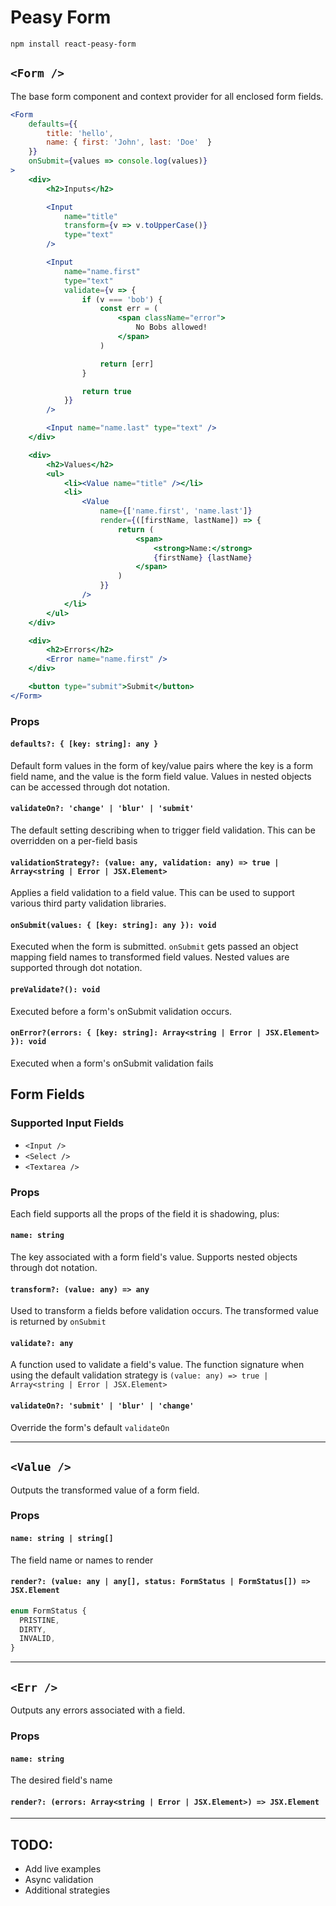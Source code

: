 # Peasy Form

`npm install react-peasy-form`

## `<Form />`

The base form component and context provider for all enclosed form fields.

```jsx
<Form
    defaults={{ 
        title: 'hello', 
        name: { first: 'John', last: 'Doe'  } 
    }}
    onSubmit={values => console.log(values)}
>
    <div>
        <h2>Inputs</h2>

        <Input 
            name="title" 
            transform={v => v.toUpperCase()}
            type="text" 
        />

        <Input 
            name="name.first" 
            type="text" 
            validate={v => {
                if (v === 'bob') {
                    const err = (
                        <span className="error">
                            No Bobs allowed!
                        </span>
                    )

                    return [err]
                }

                return true
            }}
        />

        <Input name="name.last" type="text" />
    </div>

    <div>
        <h2>Values</h2>
        <ul>
            <li><Value name="title" /></li>
            <li>
                <Value 
                    name={['name.first', 'name.last']}
                    render={([firstName, lastName]) => {
                        return (
                            <span>
                                <strong>Name:</strong>
                                {firstName} {lastName}
                            </span>
                        )
                    }} 
                />
            </li>
        </ul>
    </div>

    <div>
        <h2>Errors</h2>
        <Error name="name.first" />
    </div>

    <button type="submit">Submit</button>
</Form>
```

### Props

#### `defaults?: { [key: string]: any }`

Default form values in the form of key/value pairs where the key is a form field name, and the value is the form field value. Values in nested objects can be accessed through dot notation.

#### `validateOn?: 'change' | 'blur' | 'submit'`

The default setting describing when to trigger field validation. This can be overridden on a per-field basis

#### `validationStrategy?: (value: any, validation: any) => true | Array<string | Error | JSX.Element>`

Applies a field validation to a field value. This can be used to support various third party validation libraries.

#### `onSubmit(values: { [key: string]: any }): void`

Executed when the form is submitted. `onSubmit` gets passed an object mapping field names to transformed field values. Nested values are supported through dot notation.

#### `preValidate?(): void`

Executed before a form's onSubmit validation occurs.

#### `onError?(errors: { [key: string]: Array<string | Error | JSX.Element> }): void`

Executed when a form's onSubmit validation fails


## Form Fields

### Supported Input Fields

* `<Input />`
* `<Select />`
* `<Textarea />`

### Props

Each field supports all the props of the field it is shadowing, plus:

#### `name: string`

The key associated with a form field's value. Supports nested objects through dot notation.

#### `transform?: (value: any) => any`

Used to transform a fields before validation occurs. The transformed value is returned by `onSubmit`

#### `validate?: any`

A function used to validate a field's value. The function signature when using the default validation strategy is `(value: any) => true | Array<string | Error | JSX.Element>`

#### `validateOn?: 'submit' | 'blur' | 'change'`

Override the form's default `validateOn`

---

## `<Value />`

Outputs the transformed value of a form field.

### Props

#### `name: string | string[]`

The field name or names to render

#### `render?: (value: any | any[], status: FormStatus | FormStatus[]) => JSX.Element`

```typescript
enum FormStatus {
  PRISTINE,
  DIRTY,
  INVALID,
}
```

---

## `<Err />`

Outputs any errors associated with a field.

### Props
#### `name: string`

The desired field's name

#### `render?: (errors: Array<string | Error | JSX.Element>) => JSX.Element`

---

## TODO:

* Add live examples
* Async validation
* Additional strategies
